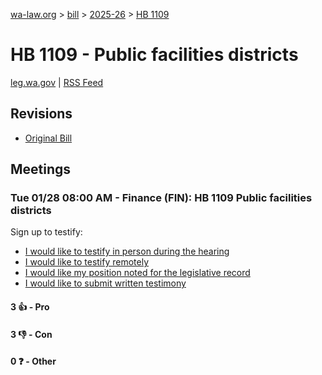 [wa-law.org](/) > [bill](/bill/) > [2025-26](/bill/2025-26/) > [HB 1109](/bill/2025-26/hb/1109/)

# HB 1109 - Public facilities districts
[leg.wa.gov](https://app.leg.wa.gov/billsummary?BillNumber=1109&Year=2025&Initiative=false) | [RSS Feed](./rss.xml)

## Revisions
* [Original Bill](1/)

## Meetings
### Tue 01/28 08:00 AM - Finance (FIN): HB 1109 Public facilities districts
Sign up to testify:
* [I would like to testify in person during the hearing](https://app.leg.wa.gov/csi/Testifier/Add?chamber=House&mId=32534&aId=161891&caId=25071&tId=1)
* [I would like to testify remotely](https://app.leg.wa.gov/csi/Testifier/Add?chamber=House&mId=32534&aId=161891&caId=25071&tId=2)
* [I would like my position noted for the legislative record](https://app.leg.wa.gov/csi/Testifier/Add?chamber=House&mId=32534&aId=161891&caId=25071&tId=3)
* [I would like to submit written testimony](https://app.leg.wa.gov/csi/Testifier/Add?chamber=House&mId=32534&aId=161891&caId=25071&tId=4)

#### 3 👍 - Pro

#### 3 👎 - Con

#### 0 ❓ - Other
